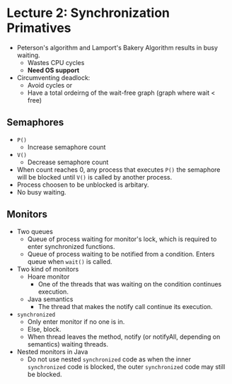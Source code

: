 # Lecture 2: Synchronization Primatives

- Peterson's algorithm and Lamport's Bakery Algorithm results in busy waiting.
  - Wastes CPU cycles
  - **Need OS support**
- Circumventing deadlock:
  - Avoid cycles or
  - Have a total ordeirng of the wait-free graph (graph where wait < free)

## Semaphores

- `P()`
  - Increase semaphore count
- `V()`
  - Decrease semaphore count
- When count reaches 0, any process that executes `P()` the semaphore will be blocked until `V()` is called by another process.
- Process choosen to be unblocked is arbitary.
- No busy waiting.

## Monitors

- Two queues
  - Queue of process waiting for monitor's lock, which is required to enter synchronized functions.
  - Queue of process waiting to be notified from a condition. Enters queue when `wait()` is called.
- Two kind of monitors
  - Hoare monitor
    - One of the threads that was waiting on the condition continues execution.
  - Java semantics
    - The thread that makes the notify call continue its execution.
- `synchronized`
  - Only enter monitor if no one is in.
  - Else, block.
  - When thread leaves the method, notify (or notifyAll, depending on semantics) waiting threads.
- Nested monitors in Java
  - Do not use nested `synchronized` code as when the inner `synchronized` code is blocked, the outer `synchronized` code may still be blocked. 
